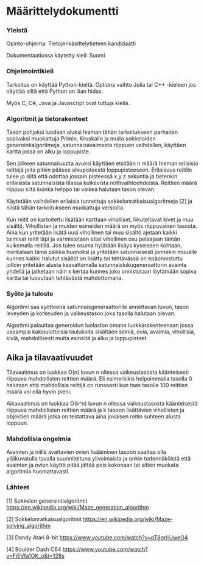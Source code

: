 # Määrittelydokumentti

### Yleistä

Opinto-ohjelma: Tietojenkäsittelytieteen kandidaatti

Dokumentaatiossa käytetty kieli: Suomi

### Ohjelmointikieli

Tarkoitus on käyttää Python-kieltä. Optiona
vaihto Julia tai C++ -kieleen jos näyttää siltä että Python on liian hidas.

Myös C, C#, Java ja Javascript ovat tuttuja kieliä.

### Algoritmit ja tietorakenteet

Tason pohjaksi
luodaan aluksi hieman tähän tarkoitukseen 
parhaiten sopivaksi muokattuja Primin, Kruskalin ja muita sokkeloiden generointialgoritmeja ,satunnaisavaimesta riippuen vaihdellen, käyttäen kartta jossa on alku ja loppupiste. 

Sen jälkeen satunnaisuutta avuksi käyttäen etsitään n määrä hieman erilaisia reittejä joita
pitkin pääsee alkupisteestä loppupisteeseen. Erilaisuus 
reitille tulee jo siitä että odottaa jossain pisteessä x,y
z sekuntia ja tietenkin erilaisista satunnaisista
tilassa kulkevista reittivaihtoehdoista. Reittien määrä riippuu siitä kuinka helppo tai vaikea halutaan tason olevan. 

Käytetään vaihdellen erilaisia tunnettuja sokkelonratkaisualgoritmeja [2] ja niistä tähän tarkoitukseen muokattuja versioita.

Kun reitit on kartoitettu lisätään karttaan viholliset,
liikuteltavat kivet ja muu sisältö. Vihollisten 
ja muiden esineiden määrä on myös riippuvainen
tasosta. Aina kun yritetään
lisätä uusi vihollinen tai muu sisältö ajetaan kaikki 
toimivat reitit läpi ja varmistetaan ettei vihollinen 
osu pelaajaan tämän kulkemalla reitillä. Jos tulee osuma hylätään lisäys kyseiseen kohtaan, merkataan tämä paikka
huonoksi ja yritetään satunnaisesti
jonnekin muualle kunnes kaikki halutut sisällöt on lisätty
tai tehtävässä on epäonnistuttu jolloin yritetään alusta 
kasvattamalla satunnaislukugeneraattorin avainta yhdellä ja jatketaan näin x kertaa kunnes joko onnistutaan löytämään
sopiva kartta tai luovutaan tehtävästä mahdottomana.

### Syöte ja tuloste

Algoritmi saa syötteenä satunnaisgeneraattorille annettavan 
luvun, tason leveyden ja korkeuden ja vaikeustason joka tasolla halutaan olevan. 

Algoritmi palauttaa generoidun luolaston omana luokkarakenteenaan jossa useampia kaksiulotteisia taulukoita sisältäen 
seiniä, ovia, avaimia, vihollisia, kiviä, mahdollisesti muita esineitä ja
alku ja loppupisteet.

## Aika ja tilavaativuudet

Tilavaatimus on luokkaa O(n) luvun n ollessa 
vaikeustasosta käänteisesti riippuva mahdollisten reittien
määrä. Eli esimerkikis helpoimmalla tasolla 0 halutaan 
että mahdollisia reittijä on runsaasti kun taas tasolla 100
reittien määrä voi olla hyvin pieni.

Aikavaatimus on luokkaa O(k^n) luvun n ollessa vaikeustasosta käänteisestä riippuva mahdollisten reittien
määrä ja k tasoon lisättävien vihollisten ja objektien 
määrä jotka on testattava aina jokaisen reitin suhteen alusta loppuun. 

### Mahdollisia ongelmia

Avainten ja niillä avattavien ovien lisääminen tasoon saattaa olla ylläkuvatulla
tavalla suunniteltuna ylivoimaista ja onkin todennäköistä että avainten ja ovien
käyttö pitää jättää pois kokonaan tai sitten muokata algoritmia huomattavasti.

### Lähteet

[1] Sokkelon generointialgoritmit https://en.wikipedia.org/wiki/Maze_generation_algorithm

[2] Sokkelonratkaisualgoritmit https://en.wikipedia.org/wiki/Maze-solving_algorithm

[3] Dandy Atari 8-bit https://www.youtube.com/watch?v=pT8grHJweO4

[4] Boulder Dash C64 https://www.youtube.com/watch?v=FiEVfa1OK_o&t=128s


